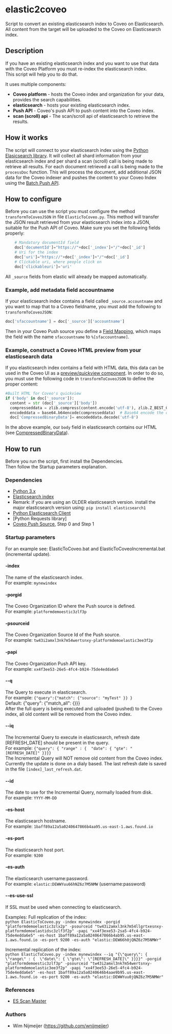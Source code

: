# elastic2coveo
Script to convert an existing elasticsearch index to Coveo on Elasticsearch.
All content from the target will be uploaded to the Coveo on Elasticsearch index.

## Description
If you have an existing elasticsearch index and you want to use that data with the Coveo Platform you must re-index the elasticsearch index.  
This script will help you to do that.

It uses multiple components:
* __Coveo platform__ - hosts the Coveo index and organization for your data, provides the search capabilities.
* __elasticsearch__ - hosts your existing elasticsearch index.
* __Push API__ - Coveo's push API to push content into the Coveo index.
* __scan (scroll) api__ - The scan/scroll api of elasticsearch to retrieve the results.

## How it works
The script will connect to your elasticsearch index using the [Python Elasicsearch library](https://elasticsearch-py.readthedocs.io/en/master/).
It will collect all shard information from your elasticsearch index and per shard a scan (scroll) call is being made to retrieve all results.
For each document retrieved a call is being made to the ```processDoc``` function. This will process the document, add additional JSON data for the Coveo indexer and pushes the content to your Coveo Index using the [Batch Push API](https://docs.coveo.com/en/54).

## How to configure
Before you can use the script you must configure the method ```transformToCoveoJSON``` in file ```ElasticToCoveo.py```. This method will transfer the JSON result retrieved from your elasticsearch index into a JSON, suitable for the Push API of Coveo. Make sure you set the following fields properly:
```python
    # Mandatory documentId field
    doc['documentId']="https://"+doc['_index']+"/"+doc['_id']
    # Uri for the index
    doc['uri']="https://"+doc['_index']+"/"+doc['_id']
    # Clickable uri, where people click on
    doc['clickableuri']='uri'
``` 
All ```_source``` fields from elastic will already be mapped automatically.

### Example, add metadata field accountname
If your elasticsearch index contains a field called ```_source.accountname``` and you want to map that to a Coveo fieldname, you must add the following to ```transformToCoveoJSON```:
```python
doc['sfaccountname'] = doc['_source']['accountname']
```
Then in your Coveo Push source you define a [Field Mapping](https://docs.coveo.com/en/144/), which maps the field with the name ```sfaccountname``` to ```%[sfaccountname]```.

### Example, construct a Coveo HTML preview from your elasticsearch data
If you elasticsearch index contains a field with HTML data, this data can be used in the Coveo UI as a [preview/quickview component](https://coveo.github.io/search-ui/components/quickview.html). In order to do so, you must use the following code in ```transformToCoveoJSON``` to define the proper content:
```python
#Built HTML for Coveo's quickview
if ('body' in doc['_source']):
  content = str (doc['_source']['body'])
  compresseddata = zlib.compress(content.encode('utf-8'), zlib.Z_BEST_COMPRESSION) # Compress the file content
  encodeddata = base64.b64encode(compresseddata)  # Base64 encode the compressed content
  doc['CompressedBinaryData']= encodeddata.decode('utf-8')
```
In the above example, our ```body``` field in elasticsearch contains our HTML (see [CompressedBinaryData](https://docs.coveo.cm/en/164)).

## How to run
Before you run the script, first install the Dependencies.  
Then follow the Startup parameters explanation.

### Dependencies
* [Python 3.x](https://www.python.org/downloads/)
* [Elasticsearch index](https://www.elastic.co/guide/en/elasticsearch/reference/current/index.html)
 * Remark: if you are using an OLDER elasticsearch version. install the major elasticsearch version using: ``` pip install elasticsearch1 ```
* [Python Elasticsearch Client](https://elasticsearch-py.readthedocs.io/en/master/)
* [Python Requests library]
* [Coveo Push Source](https://docs.coveo.com/en/92), Step 0 and Step 1

### Startup parameters
For an example see: ElasticToCoveo.bat and ElasticToCoveoIncremental.bat (incremental update).
#### -index
The name of the elasticsearch index.  
For example: ```mynewindex```

#### -porgid
The Coveo Organization ID where the Push source is defined.  
For example: ```platformdemoestic3zlf3p```

#### -psourceid
The Coveo Organization Source Id of the Push source.  
For example: ```tw43i2amxl3nk7m54wertsnxy-platformdemoelastic3ee3f2p```

#### -papi
The Coveo Organization Push API key.  
For example: ```xx4f3ee53-26e5-4fc4-b924-75de4edda6e5```

#### --q
The Query to execute in elasticsearch.   
For example: ```{"query":{"match": {"source": "myTest" }} }```  
Default: {"query": {"match_all": {}}}  
After the full query is being executed and uploaded (pushed) to the Coveo index, all old content will be removed from the Coveo index.

#### --iq
The Incremental Query to execute in elasticsearch, refresh date [REFRESH_DATE] should be present in the query.   
For example: ```{"query": { "range" : {  "date": { "gte": "[REFRESH_DATE]" }}}}```  
The Incremental Query will NOT remove old content from the Coveo index.  
Currently the update is done on a dialy based. The last refresh date is saved in the file ```[index]_last_refresh.dat```.

#### --id
The date to use for the Incremental Query, normally loaded from disk.  
For example: ```YYYY-MM-DD```

#### -es-host
The elasticsearch hostname.  
For example: ```1baff89a12a5a0240647866b4aa95.us-east-1.aws.found.io```

#### -es-port
The elasticsearch host port.  
For example: ```9200```

#### -es-auth
The elasticsearch username:password.  
For example: ```elastic:DEWWYuu66hNZ6z7M5NMW``` (username:password)

#### --es-use-ssl
If SSL must be used when connecting to elasticsearch.

Examples:
Full replication of the index:  
```python ElasticToCoveo.py -index mynewindex -porgid "platformdemoelastic3zlx2p" -psourceid "tw43i2amxl3nk7m54llgrtxesnxy-platformdemoelastidsc3zlf3f2p" -papi "xx4f3exe53-2sa5-4fc4-b924-75de4edda6e5" -es-host 1baff89a12a5a0240647866b4ab95.us-east-1.aws.found.io -es-port 9200 -es-auth "elastic:DEW66h0jQNZ6z7M5NMWr"```

  
Incremental replication of the index:  
```python ElasticToCoveo.py -index mynewindex --iq "{\"query\": { \"range\" : {  \"date\": { \"gte\": \"[REFRESH_DATE]\" }}}}" -porgid "platformdemoestic3zlf3p" -psourceid "tw43i2amxl3nk7m54wertsnxy-platformdemoelastic3ee3f2p" -papi "xx4f3ee53-26e5-4fc4-b924-75de4edda6e5" -es-host 1baff89a12a5a0240646b4aae9b95.us-east-1.aws.found.io -es-port 9200 -es-auth "elastic:DEWWYuu0jQNZ6z7M5NMWr"```

### References
* [ES Scan Master](https://github.com/amityo/es-parallel-scan)

### Authors
- Wim Nijmeijer (https://github.com/wnijmeijer)


